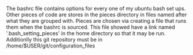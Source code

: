 The bashrc file contains options for every one of my ubuntu bash set ups.
Other pieces of code are stores in the pieces directory in files named after what they are grouped with.
Pieces are chosen via creating a file that runs them when the bashrc is sourced.
This file showed have a link named '.bash_setting_pieces' in the home directory so that it may be run. Additionlly this git repository must be in /home/$USER/git/configuration_files
